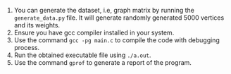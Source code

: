 1) You can generate the dataset, i.e, graph matrix by running the `generate_data.py` file. It will generate randomly generated 5000 vertices and its weights.
2) Ensure you have gcc compiler installed in your system.
3) Use the command `gcc -pg main.c` to compile the code with debugging process.
4) Run the obtained executable file using `./a.out`.
5) Use the command `gprof` to generate a report of the program.
